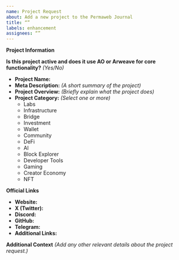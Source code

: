 ```yaml
---
name: Project Request
about: Add a new project to the Permaweb Journal
title: “”
labels: enhancement
assignees: “”
---
```


**Project Information**

**Is this project active and does it use AO or Arweave for core functionality?** _(Yes/No)_

- **Project Name:**
- **Meta Description:** _(A short summary of the project)_
- **Project Overview:** _(Briefly explain what the project does)_
- **Project Category:** _(Select one or more)_
  - Labs
  - Infrastructure
  - Bridge
  - Investment
  - Wallet
  - Community
  - DeFi
  - AI
  - Block Explorer
  - Developer Tools
  - Gaming
  - Creator Economy
  - NFT

**Official Links**

- **Website:**
- **X (Twitter):**
- **Discord:**
- **GitHub:**
- **Telegram:**
- **Additional Links:**

**Additional Context**
_(Add any other relevant details about the project request.)_
